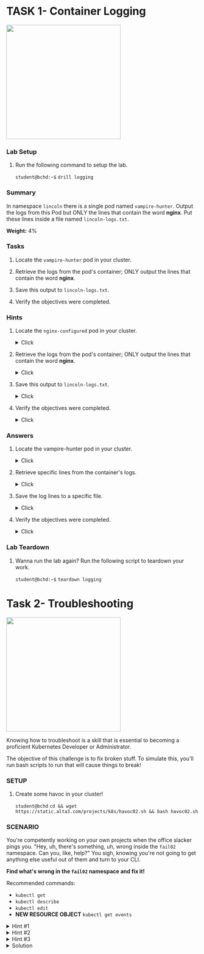# TASK 1- Container Logging

<img src="https://i.pinimg.com/736x/30/b8/03/30b80385d47ea4a1284036310ce3e84a.jpg" width="300"/>

### Lab Setup

1. Run the following command to setup the lab.

    `student@bchd:~$` `drill logging`

### Summary

In namespace `lincoln` there is a single pod named `vampire-hunter`. Output the logs from this Pod but ONLY the lines that contain the word **nginx**. Put these lines inside a file named `lincoln-logs.txt`.

**Weight:** 4%

### Tasks

1. Locate the `vampire-hunter` pod in your cluster.

0. Retrieve the logs from the pod's container; ONLY output the lines that contain the word **nginx**.

0. Save this output to `lincoln-logs.txt`.

0. Verify the objectives were completed.

### Hints

1. Locate the `nginx-configured` pod in your cluster.

    <details><summary>Click</summary>

    **Kubectl get** has an optional flag which will look in the `lincoln` namespace.

    </details>

0. Retrieve the logs from the pod's container; ONLY output the lines that contain the word **nginx**.

    <details><summary>Click</summary>

    Sneaky questions like these require a bit of Linux know-how to do. Once you have the correct **kubectl** command, you'll want to filter the output in Linux by adding `| grep nginx` to the end of your command.

    </details>

0. Save this output to `lincoln-logs.txt`.

    <details><summary>Click</summary>

    This is also something that requires some Linux know-how. Any command that generates output can be redirected into a file. Try these two steps and you'll see how:

    `echo "Peekaboo!" > testfile.txt`

    `cat testfile.txt`

    You'll see the string output "Peekaboo!" was written inside the file instead of being printed to the screen.

    </details>
    
0. Verify the objectives were completed.

    <details><summary>Click</summary>

    Check the contents of the log file you copied the output to. If there are entries there, everything worked!

    </details>

### Answers

1. Locate the vampire-hunter pod in your cluster.

    <details><summary>Click</summary>

    1. Run the following command to confirm the pod is present.

        `student@bchd:~$` `kubectl get pod -n lincoln vampire-hunter`
    
        ```
        NAME             READY   STATUS    RESTARTS   AGE
        vampire-hunter   1/1     Running   0          2m34s
        ```

    </details>

2. Retrieve specific lines from the container's logs.

    <details><summary>Click</summary>

    1. Use the **kubectl logs** command with the appropriate bash expression.

        `student@bchd:~$` `kubectl logs -n lincoln vampire-hunter | grep nginx`
    
        ```
        10-listen-on-ipv6-by-default.sh: Getting the checksum of /etc/nginx/conf.d/default.conf
        10-listen-on-ipv6-by-default.sh: Enabled listen on IPv6 in /etc/nginx/conf.d/default.conf
        ```

        > Only lines containing the string "nginx" should appear!

    </details>

3. Save the log lines to a specific file.

    <details><summary>Click</summary>

    1. Use the **kubectl logs** command with the appropriate bash expressions to both filter for "nginx" and save to a file.

        `student@bchd:~$` `kubectl logs -n lincoln vampire-hunter | grep nginx > lincoln-logs.txt`

    </details>
    
4. Verify the objectives were completed.

    <details><summary>Click</summary>

    1. Let's check out **lincoln-logs.txt** file to see what was copied to it.

        `student@bchd:~$` `cat lincoln-logs.txt`
    
        ```
        10-listen-on-ipv6-by-default.sh: Getting the checksum of /etc/nginx/conf.d/default.conf
        10-listen-on-ipv6-by-default.sh: Enabled listen on IPv6 in /etc/nginx/conf.d/default.conf
        ```

    </details>

### Lab Teardown

1. Wanna run the lab again? Run the following script to teardown your work.

    `student@bchd:~$` `teardown logging`

# Task 2- Troubleshooting


<img src="https://kubernetes.io/images/blog/2018-09-06-2018-steering-committee-election-cycle-kicks-off/sc-elections.png" width="300"/>

Knowing how to troubleshoot is a skill that is essential to becoming a proficient Kubernetes Developer or Administrator.

The objective of this challenge is to fix broken stuff. To simulate this, you'll run bash scripts to run that will cause things to break!

### SETUP

1. Create some havoc in your cluster! 

    `student@bchd` `cd && wget https://static.alta3.com/projects/k8s/havoc02.sh && bash havoc02.sh`
    
### SCENARIO

You're competently working on your own projects when the office slacker pings you. "Hey, uh, there's something, uh, wrong inside the `fail02` namespace. Can you, like, help?" You sigh, knowing you're not going to get anything else useful out of them and turn to your CLI.

**Find what's wrong in the `fail02` namespace and fix it!**

Recommended commands:

- `kubectl get`
- `kubectl describe`
- `kubectl edit`
- **NEW RESOURCE OBJECT** `kubectl get events`

<details>
<summary>Hint #1</summary>
<br>
    
`kubectl get pods -n fail02`  

</details>

<details>
<summary>Hint #2</summary>
<br>
    
`kubectl describe pod failingpod02 -n fail02`

<bold>AND/OR</bold>
<br>

`kubectl get events -n fail02`
    
</details>

<details>
<summary>Hint #3</summary>
<br>
There is a typo in the image name!
</details>

<details>
<summary>Solution</summary>
<br>

`kubectl edit pod failingpod02 -n fail02`
 
Change line 18 from **nginxx** to **nginx**
</details>
